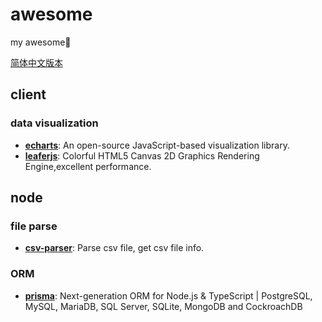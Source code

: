 # awesome
my awesome🍝

[简体中文版本](https://github.com/laoer536/awesome/blob/main/README-zh.md)

## client

### data visualization

- **[echarts](https://github.com/apache/echarts)**: An open-source JavaScript-based visualization library.
- **[leaferjs](https://github.com/leaferjs/ui)**: Colorful HTML5 Canvas 2D Graphics Rendering Engine,excellent performance.

## node

### file parse

- **[csv-parser](https://github.com/mafintosh/csv-parser)**: Parse csv file, get csv file info.

### ORM

- **[prisma](https://github.com/prisma/prisma)**: Next-generation ORM for Node.js & TypeScript | PostgreSQL, MySQL, MariaDB, SQL Server, SQLite, MongoDB and CockroachDB

